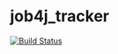 # job4j_tracker
[![Build Status](https://travis-ci.com/ArtemBasch/job4j_tracker.svg?branch=master)](https://travis-ci.com/ArtemBasch/job4j_tracker)